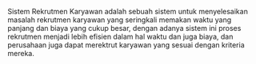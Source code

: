 Sistem Rekrutmen Karyawan adalah sebuah sistem untuk menyelesaikan masalah rekrutmen karyawan 
yang seringkali memakan waktu yang panjang dan biaya yang cukup besar, dengan adanya sistem ini proses rekrutmen
menjadi lebih efisien dalam hal waktu dan juga biaya, dan perusahaan juga dapat merektrut karyawan yang sesuai
dengan kriteria mereka.